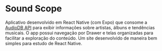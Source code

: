 # Sound Scope

Aplicativo desenvolvido em React Native (com Expo) que consome a [AudioDB API](https://www.theaudiodb.com/free_music_api)
 para exibir informações sobre artistas, álbuns e tendências musicais.
O app possui navegação por Drawer e telas organizadas para facilitar a exploração do conteúdo.
Um site desenvolvido de maneira bem simples para estudo de React Native.



